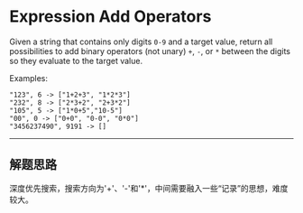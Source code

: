 # Expression Add Operators #

Given a string that contains only digits `0-9` and a target value, return all possibilities to add binary operators (not unary) `+`, `-`, or `*` between the digits so they evaluate to the target value.

Examples:
```
"123", 6 -> ["1+2+3", "1*2*3"] 
"232", 8 -> ["2*3+2", "2+3*2"]
"105", 5 -> ["1*0+5","10-5"]
"00", 0 -> ["0+0", "0-0", "0*0"]
"3456237490", 9191 -> []
```

---

## 解题思路 ##
深度优先搜索，搜索方向为'+'、'-'和'*'，中间需要融入一些“记录”的思想，难度较大。